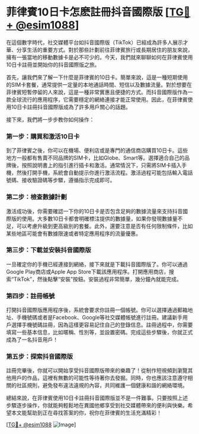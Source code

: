 # 菲律賓10日卡怎麽註冊抖音國際版 [[TG💪+ @esim1088](https://t.me/s/esim1088)]

在這個數字時代，社交媒體平台如抖音國際版（TikTok）已經成為許多人展示才華、分享生活的重要方式。對於那些計劃前往菲律賓旅行或長期居住的朋友來說，擁有一張當地的移動數據卡是必不可少的。今天，我們就來聊聊如何在菲律賓使用10日卡註冊並開始你的抖音國際版之旅。

首先，讓我們來了解一下什麼是菲律賓的10日卡。簡單來說，這是一種短期使用的SIM卡套餐，通常提供一定量的本地通話時間、短信以及數據流量。對於想要在菲律賓短暫停留的人來說，這是一種非常實惠且便捷的方式。而抖音國際版作為一款全球流行的應用程序，它需要穩定的網絡連接才能正常使用。因此，在菲律賓使用10日卡註冊抖音國際版成為了許多用戶關心的話題。

接下來，我們將一步步教你如何操作：

### 第一步：購買和激活10日卡

到了菲律賓之後，你可以在機場、便利店或是專門的通信商店購買10日卡。這些地方一般都有售賣不同品牌的SIM卡，比如Globe、Smart等。選擇適合自己的品牌後，按照說明書上的指引進行插卡和激活。通常情況下，只需將SIM卡插入手機，然後打開手機，系統會自動提示你進行激活流程。激活過程可能包括輸入電話號碼、接收驗證碼等步驟，遵循指示完成即可。

### 第二步：檢查數據計劃

激活成功後，你需要確認一下你的10日卡是否包含足夠的數據流量來支持抖音國際版的使用。大多數10日卡都會明確標注提供的數據量，如果你發現數據量不足，可以考慮升級到更高級別的套餐。此外，還要注意是否有任何限制條件，比如某些地區可能會有數據限速或者特定應用程序的流量優惠。

### 第三步：下載並安裝抖音國際版

一旦確定你的手機已經連接到網絡，接下來就是下載抖音國際版了。你可以通過Google Play商店或Apple App Store下載該應用程序。打開應用商店，搜索“TikTok”，然後點擊“安裝”按鈕。安裝過程非常簡單，幾分鐘內就能完成。

### 第四步：註冊帳號

打開抖音國際版應用程序後，系統會要求你註冊一個帳號。你可以選擇通過郵箱地址、手機號碼或者是Facebook、Google等社交媒體帳號進行註冊。建議新手用戶選擇手機號碼註冊，因為這樣更容易記住自己的登錄信息。註冊過程中，你需要填寫一些基本信息，比如暱稱、性別等，並設置密碼。完成這些步驟後，你就正式成為了一名抖音用戶！

### 第五步：探索抖音國際版

註冊完畢後，你就可以開始享受抖音國際版帶來的樂趣了！從制作短視頻到瀏覽其他用戶的作品，這裡有無數的可能性等待著你去發掘。同時，你也應該注意遵守相關的社區規則，避免發布違法違規的內容，共同維護一個健康和諧的網絡環境。

總結來說，在菲律賓使用10日卡註冊抖音國際版並不是一件難事。只要按照上述步驟逐步操作，你就能夠輕鬆地在異國他鄉享受到社交媒體帶來的便利與快樂。希望本文能幫助到正在尋找答案的你，祝你在菲律賓的生活充滿精彩！

[[TG💪+ @esim1088](https://t.me/s/esim1088) ![Image](https://i.postimg.cc/4NQfJmqS/Snipaste-2025-05-13-00-14-12.png)]